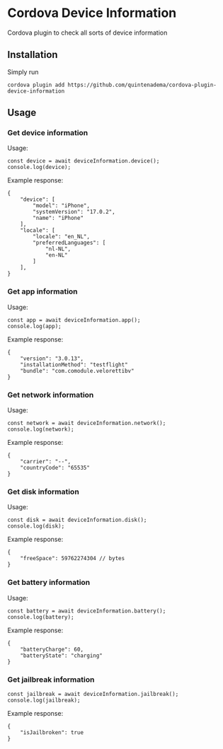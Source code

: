 # Cordova Device Information
Cordova plugin to check all sorts of device information

## Installation
Simply run
```
cordova plugin add https://github.com/quintenadema/cordova-plugin-device-information
```

## Usage
### Get device information
Usage:
```
const device = await deviceInformation.device();
console.log(device);
```

Example response:
```
{
	"device": [
		"model": "iPhone",
		"systemVersion": "17.0.2",
		"name": "iPhone"
	],
	"locale": [
		"locale": "en_NL",
		"preferredLanguages": [
			"nl-NL",
			"en-NL"
		]
	],
}
```

### Get app information
Usage:
```
const app = await deviceInformation.app();
console.log(app);
```

Example response:
```
{
	"version": "3.0.13",
	"installationMethod": "testflight"
	"bundle": "com.comodule.velorettibv"
}
```

### Get network information
Usage:
```
const network = await deviceInformation.network();
console.log(network);
```

Example response:
```
{
	"carrier": "--",
	"countryCode": "65535"
}
```

### Get disk information
Usage:
```
const disk = await deviceInformation.disk();
console.log(disk);
```

Example response:
```
{
	"freeSpace": 59762274304 // bytes
}
```

### Get battery information
Usage:
```
const battery = await deviceInformation.battery();
console.log(battery);
```

Example response:
```
{
	"batteryCharge": 60,
	"batteryState": "charging"
}
```

### Get jailbreak information
```
const jailbreak = await deviceInformation.jailbreak();
console.log(jailbreak);
```

Example response:
```
{
	"isJailbroken": true
}
```